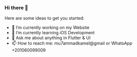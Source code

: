 ### Hi there 👋

Here are some ideas to get you started:

- 🔭 I’m currently working on my Website
- 🌱 I’m currently learning iOS Development
- 💬 Ask me about anything in Flutter & UI
- 📫 How to reach me: mu7ammadkamel@gmail or WhatsApp +201060099009
